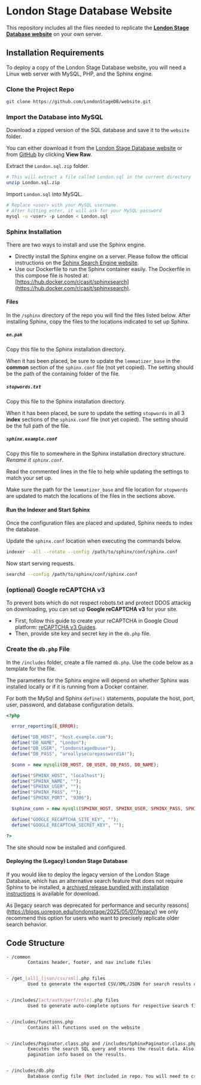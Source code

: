 # London Stage Database Website

This repository includes all the files needed to replicate the [**London Stage Database website**]( https://londonstagedatabase.uoregon.edu) on your own server.

## Installation Requirements

To deploy a copy of the London Stage Database website, you will need a Linux web server 
with MySQL, PHP, and the Sphinx engine. 

### Clone the Project Repo

``` bash
git clone https://github.com/LondonStageDB/website.git
```

### Import the Database into MySQL

Download a zipped version of the SQL database and save it to the `website` folder.

You can either download it from the [London Stage Database website](https://londonstagedatabase.uoregon.edu/data.php) 
or from [GitHub](https://github.com/LondonStageDB/data/blob/main/London.sql.zip) by clicking **View Raw**.

Extract the `London.sql.zip` folder.
``` bash
# This will extract a file called London.sql in the current directory
unzip London.sql.zip
```

Import `London.sql` into MySQL.
```bash
# Replace <user> with your MySQL username.
# After hitting enter, it will ask for your MySQL password
mysql -u <user> -p London < London.sql
```

### Sphinx Installation

There are two ways to install and use the Sphinx engine.

- Directly install the Sphinx engine on a server.
  Please follow the official instructions on the [Sphinx Search Engine website](http://sphinxsearch.com/docs/current.html#installing-debian).
- Use our Dockerfile to run the Sphinx container easily.
  The Dockerfile in this compose file is hosted at: [https://hub.docker.com/r/casit/sphinxsearch](https://hub.docker.com/r/casit/sphinxsearch).

#### Files

In the `/sphinx` directory of the repo you will find the files listed below. After installing Sphinx, copy the files to the locations indicated to set up Sphinx.

##### `en.pak`

Copy this file to the Sphinx installation directory.

When it has been placed, be sure to update the `lemmatizer_base` in the **common** section of the `sphinx.conf` file (not yet copied). 
The setting should be the path of the containing folder of the file.

##### `stopwords.txt`

Copy this file to the Sphinx installation directory.

When it has been placed, be sure to update the setting `stopwords` in all 3 **index** sections of the `sphinx.conf` file (not yet copied). 
The setting should be the full path of the file.

##### `sphinx.example.conf`

Copy this file to somewhere in the Sphinx installation directory structure. *Rename it `sphinx.conf`*.

Read the commented lines in the file to help while updating the settings to match your set up.

Make sure the path for the `lemmatizer_base` and file location for `stopwords` are updated to match the locations of the files in the sections above.

#### Run the Indexer and Start Sphinx

Once the configuration files are placed and updated, Sphinx needs to index the database.

Update the `sphinx.conf` location when executing the commands below.

```bash
indexer --all --rotate --config /path/to/sphinx/conf/sphinx.conf
```

Now start serving requests.

```bash
searchd --config /path/to/sphinx/conf/sphinx.conf
```
### (optional) Google reCAPTCHA v3

To prevent bots which do not respect robots.txt and protect DDOS attackig on downloading, you can set up **Google reCAPTCHA v3** for your site.
 - First, follow this guide to create your reCAPTCHA in Google Cloud platform: [reCAPTCHA v3 Guides](https://developers.google.com/recaptcha/docs/v3).
 - Then, provide site key and secret key in the `db.php` file.

### Create the `db.php` File

In the `/includes` folder, create a file named `db.php`. Use the code below as a template for the file.

The parameters for the Sphinx engine will depend on whether Sphinx was installed locally or if it is running from a Docker container.

For both the MySql and Sphinx `define()` statements, populate the host, port, user, 
password, and database configuration details.

``` php
<?php

  error_reporting(E_ERROR);

  define("DB_HOST", "host.example.com");
  define("DB_NAME", "London");
  define("DB_USER", "londonstagedbuser");
  define("DB_PASS", "areallysecurepassword1A!");

  $conn = new mysqli(DB_HOST, DB_USER, DB_PASS, DB_NAME);

  define("SPHINX_HOST", "localhost");
  define("SPHINX_NAME", "");
  define("SPHINX_USER", "");
  define("SPHINX_PASS", "");
  define("SPHINX_PORT", "9306");

  $sphinx_conn = new mysqli(SPHINX_HOST, SPHINX_USER, SPHINX_PASS, SPHINX_NAME, SPHINX_PORT);

  define("GOOGLE_RECAPTCHA_SITE_KEY", "");
  define("GOOGLE_RECAPTCHA_SECRET_KEY", "");

?>
```

The site should now be installed and configured. 

#### Deploying the (Legacy) London Stage Database

If you would like to deploy the legacy version of the London Stage Database,
which has an alternative search feature that does not require Sphinx to be installed,
a [archived release bundled with installation instructions](https://github.com/LondonStageDB/website/releases/tag/v2.1) is available for download.

As [legacy search was deprecated for performance and security reasons]
(https://blogs.uoregon.edu/londonstage/2025/05/07/legacy/) we only
recommend this option for users who want to precisely replicate older search behavior.

## Code Structure

``` bash
- /common
        Contains header, footer, and nav include files


- /get_[all]_[json/csv/xml].php files
        Used to generate the exported CSV/XML/JSON for search results or events


- /includes/[act/auth/perf/role].php files
        Used to generate auto-complete options for respective search fields


- /includes/functions.php
        Contains all functions used on the website


- /includes/Paginator.class.php and /includes/SphinxPaginator.class.php
        Executes the search SQL query and stores the result data. Also generates
        pagination info based on the results.


- /includes/db.php
        Database config file (Not included in repo. You will need to create your own - see above)

```
